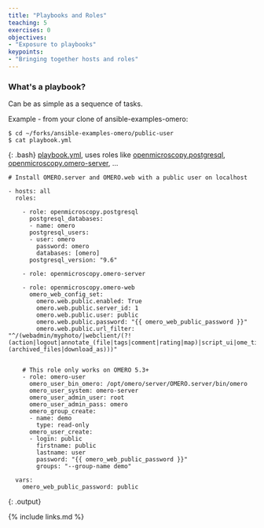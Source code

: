 ```yaml
---
title: "Playbooks and Roles"
teaching: 5
exercises: 0
objectives:
- "Exposure to playbooks"
keypoints:
- "Bringing together hosts and roles"
---
```


### What's a playbook?

Can be as simple as a sequence of tasks. 

Example - from your clone of ansible-examples-omero:

~~~
$ cd ~/forks/ansible-examples-omero/public-user
$ cat playbook.yml
~~~
{: .bash}
[playbook.yml](https://github.com/ome/ansible-examples-omero/blob/master/public-user/playbook.yml), uses roles like [openmicroscopy.postgresql](https://github.com/openmicroscopy/ansible-role-postgresql), [openmicroscopy.omero-server](https://github.com/openmicroscopy/ansible-role-omero-server), ...
~~~
# Install OMERO.server and OMERO.web with a public user on localhost

- hosts: all
  roles:

    - role: openmicroscopy.postgresql
      postgresql_databases:
      - name: omero
      postgresql_users:
      - user: omero
        password: omero
        databases: [omero]
      postgresql_version: "9.6"

    - role: openmicroscopy.omero-server

    - role: openmicroscopy.omero-web
      omero_web_config_set:
        omero.web.public.enabled: True
        omero.web.public.server_id: 1
        omero.web.public.user: public
        omero.web.public.password: "{{ omero_web_public_password }}"
        omero.web.public.url_filter: "^/(webadmin/myphoto/|webclient/(?!(action|logout|annotate_(file|tags|comment|rating|map)|script_ui|ome_tiff|figure_script))|webgateway/(?!(archived_files|download_as)))"


    # This role only works on OMERO 5.3+
    - role: omero-user
      omero_user_bin_omero: /opt/omero/server/OMERO.server/bin/omero
      omero_user_system: omero-server
      omero_user_admin_user: root
      omero_user_admin_pass: omero
      omero_group_create:
      - name: demo
        type: read-only
      omero_user_create:
      - login: public
        firstname: public
        lastname: user
        password: "{{ omero_web_public_password }}"
        groups: "--group-name demo"

  vars:
    omero_web_public_password: public
~~~
{: .output}

{% include links.md %}
